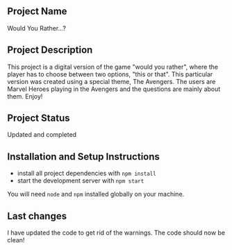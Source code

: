 ## Project Name 

Would You Rather...?

## Project Description

This project is a digital version of the game "would you rather", where the player has to choose between two options, "this or that". This particular version was created using a special theme, The Avengers. The users are Marvel Heroes playing in the Avengers and the questions are mainly about them. Enjoy!

## Project Status

Updated and completed


## Installation and Setup Instructions

* install all project dependencies with `npm install`
* start the development server with `npm start`

You will need `node` and `npm` installed globally on your machine.  

## Last changes

I have updated the code to get rid of the warnings. The code should now be clean!
